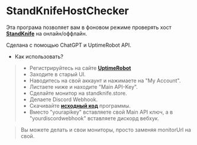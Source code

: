 # StandKnifeHostChecker

Эта програма позволяет вам в фоновом режиме проверять хост [**StandKnife**](https://standknife.store) на онлайн/оффлайн.

Сделана с помощью ChatGPT и UptimeRobot API.

- Как использовать?

> - Регистрируйтесь на сайте [**UptimeRobot**](https://uptimerobot.com/signUp)
> - Заходите в старый UI.
> - Наводитесь на свой аккаунт и нажимаете на "My Account".
> - Листаете ниже и находите "Main API-Key".
> - Сделайте монитор на standknife.store.
> - Делаете Discord Webhook.
> - Скачивайте [**исходный код**](https://github.com/W3dCIoud/StandKnifeHostChecker/archive/refs/heads/main.zip) программы.
> - Вместо "yourapikey" вставляете свой Main API ключ, а в "yourdiscordwebhook" вставляете дискорд вебхук.

> Вы можете делать и свои мониторы, просто заменяя monitorUrl на свой.
